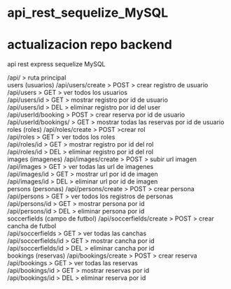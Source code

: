 # api_rest_sequelize_MySQL
# actualizacion repo backend
api rest express sequelize MySQL <br>

/api/ > ruta principal <br>
users (usuarios)
/api/users/create > POST > crear registro de usuario <br>
/api/users > GET > ver todos los usuarios <br>
/api/users/id > GET > mostrar registro por id de usuario<br>
/api/users/id > DEL > eliminar registro por id del user<br>
/api/userId/booking > POST > crear reserva por id de usuario<br>
/api/userId/bookings/ > GET > mostrar todas las reservas por id de usuario<br>
roles (roles)
/api/roles/create > POST >crear rol <br>
/api/roles > GET > ver todos los roles <br>
/api/roles/id > GET > mostrar registro por id del rol<br>
/api/roles/id > DEL > eliminar registro por id del rol<br>
images (imagenes)
/api/images/create > POST > subir url imagen <br>
/api/images > GET > ver todas las url de imagenes <br>
/api/images/id > GET > mostrar url por id de imagen<br>
/api/images/id > DEL > eliminar url por id de imagen<br>
persons (personas)
/api/persons/create > POST > crear persona <br>
/api/persons > GET > ver todos los registros de personas <br>
/api/persons/id > GET > mostrar persona por id<br>
/api/persons/id > DEL > eliminar persona por id<br>
soccerfields (campo de futbol)
/api/soccerfields/create > POST > crear cancha de futbol <br>
/api/soccerfields > GET > ver todas las canchas <br>
/api/soccerfields/id > GET > mostrar cancha por id<br>
/api/soccerfields/id > DEL > eliminar cancha por id<br>
bookings (reservas)
/api/bookings/create > POST > crear reserva <br>
/api/bookings > GET > ver todas las reservas <br>
/api/bookings/id > GET > mostrar reservas por id<br>
/api/bookings/id > DEL > eliminar reserva por id<br>

